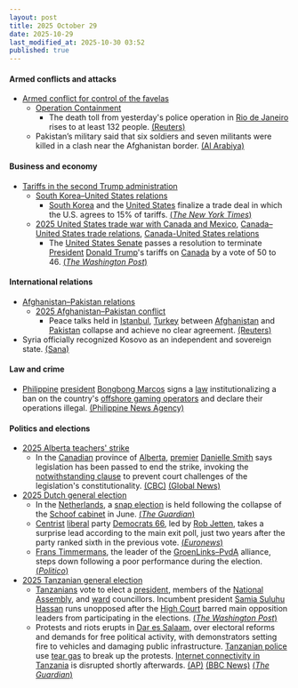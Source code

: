 ```yaml
---
layout: post
title: 2025 October 29
date: 2025-10-29
last_modified_at: 2025-10-30 03:52
published: true
---
```



#### Armed conflicts and attacks

* [Armed conflict for control of the favelas](https://en.wikipedia.org/wiki/Armed_conflict_for_control_of_the_favelas "Armed conflict for control of the favelas")
  * [Operation Containment](https://en.wikipedia.org/wiki/Operation_Containment "Operation Containment")
    * The death toll from yesterday's police operation in [Rio de Janeiro](https://en.wikipedia.org/wiki/Rio_de_Janeiro "Rio de Janeiro") rises to at least 132 people. [(Reuters)](https://www.reuters.com/world/americas/more-than-40-bodies-seen-street-after-rios-deadliest-police-operation-2025-10-29/)
  * Pakistan’s military said that six soldiers and seven militants were killed in a clash near the Afghanistan border. [(Al Arabiya)](https://english.alarabiya.net/News/world/2025/10/29/six-pakistani-soldiers-seven-militants-killed-in-clash-near-afghan-border-)

#### Business and economy

* [Tariffs in the second Trump administration](https://en.wikipedia.org/wiki/Tariffs_in_the_second_Trump_administration "Tariffs in the second Trump administration")
  * [South Korea–United States relations](https://en.wikipedia.org/wiki/South_Korea%E2%80%93United_States_relations "South Korea–United States relations")
    * [South Korea](https://en.wikipedia.org/wiki/South_Korea "South Korea") and the [United States](https://en.wikipedia.org/wiki/United_States "United States") finalize a trade deal in which the U.S. agrees to 15% of tariffs. [(*The New York Times*)](https://www.nytimes.com/2025/10/29/us/politics/tariff-trump-south-korea-trade.html)
  * [2025 United States trade war with Canada and Mexico](https://en.wikipedia.org/wiki/2025_United_States_trade_war_with_Canada_and_Mexico "2025 United States trade war with Canada and Mexico"), [Canada–United States trade relations](https://en.wikipedia.org/wiki/Canada%E2%80%93United_States_trade_relations "Canada–United States trade relations"), [Canada-United States relations](https://en.wikipedia.org/wiki/Canada-United_States_relations "Canada-United States relations")
    * The [United States Senate](https://en.wikipedia.org/wiki/United_States_Senate "United States Senate") passes a resolution to terminate [President](https://en.wikipedia.org/wiki/President_of_the_United_States "President of the United States") [Donald Trump](https://en.wikipedia.org/wiki/Donald_Trump "Donald Trump")'s tariffs on [Canada](https://en.wikipedia.org/wiki/Canada "Canada") by a vote of 50 to 46. [(*The Washington Post*)](https://www.washingtonpost.com/business/2025/10/29/trump-canada-tariff-block-senate/)

#### International relations

* [Afghanistan–Pakistan relations](https://en.wikipedia.org/wiki/Afghanistan%E2%80%93Pakistan_relations "Afghanistan–Pakistan relations")
  * [2025 Afghanistan–Pakistan conflict](https://en.wikipedia.org/wiki/2025_Afghanistan%E2%80%93Pakistan_conflict "2025 Afghanistan–Pakistan conflict")
    * Peace talks held in [Istanbul](https://en.wikipedia.org/wiki/Istanbul "Istanbul"), [Turkey](https://en.wikipedia.org/wiki/Turkey "Turkey") between [Afghanistan](https://en.wikipedia.org/wiki/Afghanistan "Afghanistan") and [Pakistan](https://en.wikipedia.org/wiki/Pakistan "Pakistan") collapse and achieve no clear agreement. [(Reuters)](https://www.reuters.com/world/asia-pacific/afghanistan-pakistan-peace-talks-failed-pakistan-minister-says-2025-10-28/)
* Syria officially recognized Kosovo as an independent and sovereign state. [(Sana)](https://www.aa.com.tr/en/middle-east/syria-officially-recognizes-kosovo-as-independent-sovereign-state/3730022)

#### Law and crime

* [Philippine](https://en.wikipedia.org/wiki/Philippines "Philippines") [president](https://en.wikipedia.org/wiki/President_of_the_Philippines "President of the Philippines") [Bongbong Marcos](https://en.wikipedia.org/wiki/Bongbong_Marcos "Bongbong Marcos") signs a [law](https://en.wikipedia.org/wiki/Philippine_legal_codes "Philippine legal codes") institutionalizing a ban on the country's [offshore gaming operators](https://en.wikipedia.org/wiki/Philippine_offshore_gaming_operator "Philippine offshore gaming operator") and declare their operations illegal. [(Philippine News Agency)](https://www.pna.gov.ph/articles/1262062)

#### Politics and elections

* [2025 Alberta teachers' strike](https://en.wikipedia.org/wiki/2025_Alberta_teachers%27_strike "2025 Alberta teachers' strike")
  * In the [Canadian](https://en.wikipedia.org/wiki/Canada "Canada") province of [Alberta](https://en.wikipedia.org/wiki/Alberta "Alberta"), [premier](https://en.wikipedia.org/wiki/Premier_of_Alberta "Premier of Alberta") [Danielle Smith](https://en.wikipedia.org/wiki/Danielle_Smith "Danielle Smith") says legislation has been passed to end the strike, invoking the [notwithstanding clause](https://en.wikipedia.org/wiki/Section_33_of_the_Canadian_Charter_of_Rights_and_Freedoms "Section 33 of the Canadian Charter of Rights and Freedoms") to prevent court challenges of the legislation's constitutionality. [(CBC)](https://www.cbc.ca/news/canada/edmonton/alberta-teachers-back-to-work-bill-9.6955558) [(Global News)](https://globalnews.ca/news/11497842/alberta-passes-bill-end-teacher-strike/)
* [2025 Dutch general election](https://en.wikipedia.org/wiki/2025_Dutch_general_election "2025 Dutch general election")
  * In the [Netherlands](https://en.wikipedia.org/wiki/Netherlands "Netherlands"), a [snap election](https://en.wikipedia.org/wiki/2025_Dutch_general_election "2025 Dutch general election") is held following the collapse of the [Schoof cabinet](https://en.wikipedia.org/wiki/Schoof_cabinet "Schoof cabinet") in June. [(*The Guardian*)](https://www.theguardian.com/world/2025/oct/28/netherlands-polls-geert-wilders-faces-political-isolation)
  * [Centrist](https://en.wikipedia.org/wiki/Centrism "Centrism") [liberal](https://en.wikipedia.org/wiki/Social_liberalism "Social liberalism") party [Democrats 66](https://en.wikipedia.org/wiki/Democrats_66 "Democrats 66"), led by [Rob Jetten](https://en.wikipedia.org/wiki/Rob_Jetten "Rob Jetten"), takes a surprise lead according to the main exit poll, just two years after the party ranked sixth in the previous vote. [(*Euronews*)](https://www.euronews.com/my-europe/2025/10/29/netherlands-national-elections-2025-the-results-in-pictures)
  * [Frans Timmermans](https://en.wikipedia.org/wiki/Frans_Timmermans "Frans Timmermans"), the leader of the [GroenLinks–PvdA](https://en.wikipedia.org/wiki/GroenLinks%E2%80%93PvdA "GroenLinks–PvdA") alliance, steps down following a poor performance during the election. [(*Politico*)](https://www.politico.eu/article/frans-timmermans-quits-as-dutch-center-left-boss-after-election-debacle/)
* [2025 Tanzanian general election](https://en.wikipedia.org/wiki/2025_Tanzanian_general_election "2025 Tanzanian general election")
  * [Tanzanians](https://en.wikipedia.org/wiki/Tanzanian "Tanzanian") vote to elect a [president](https://en.wikipedia.org/wiki/President_of_Tanzania "President of Tanzania"), members of the [National Assembly](https://en.wikipedia.org/wiki/National_Assembly_%28Tanzania%29 "National Assembly (Tanzania)"), and [ward](https://en.wikipedia.org/wiki/Subdivisions_of_Tanzania "Subdivisions of Tanzania") councillors. Incumbent president [Samia Suluhu Hassan](https://en.wikipedia.org/wiki/Samia_Suluhu_Hassan "Samia Suluhu Hassan") runs unopposed after the [High Court](https://en.wikipedia.org/wiki/High_Court_of_Tanzania "High Court of Tanzania") barred main opposition leaders from participating in the elections. [(*The Washington Post*)](https://www.washingtonpost.com/world/2025/10/29/tanzania-election-president-samia-suluhu-hassan-opposition/)
  * Protests and riots erupts in [Dar es Salaam](https://en.wikipedia.org/wiki/Dar_es_Salaam "Dar es Salaam"), over electoral reforms and demands for free political activity, with demonstrators setting fire to vehicles and damaging public infrastructure. [Tanzanian police](https://en.wikipedia.org/wiki/Tanzania_Police_Force "Tanzania Police Force") use [tear gas](https://en.wikipedia.org/wiki/Tear_gas "Tear gas") to break up the protests. [Internet connectivity in Tanzania](https://en.wikipedia.org/wiki/Internet_in_Tanzania "Internet in Tanzania") is disrupted shortly afterwards. [(AP)](https://apnews.com/article/tanzania-election-samia-suluhu-hassan-d897483abe5a34c1b02422e7adc5891a) [(BBC News)](https://www.bbc.com/news/articles/cwy7124p544o) [(*The Guardian*)](https://www.theguardian.com/world/2025/oct/29/tanzania-election-president-samia-suluhu-hassan-poised-to-retain-power)
